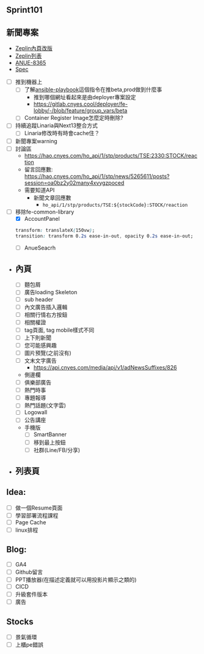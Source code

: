 ## Sprint101

## 新聞專案
* [Zeplin內頁改版](https://app.zeplin.io/project/576287bda89e8aa7045cfba5/screen/64ad0cdf411565216532362a)
* [Zeplin列表](https://app.zeplin.io/project/576287bda89e8aa7045cfba5/screen/64bf3d5ab80488509d649a7e)
* [ANUE-8365](https://cnyesrd.atlassian.net/browse/ANUE-8365)
* [Spec](https://cnyesrd.atlassian.net/wiki/spaces/PS/pages/2153709569)
* [ ] 推到機器上
	* [ ] 了解[ansible-playbook](https://gitlab.cnyes.cool/deployer/ansible-docker/-/blob/2.7.8.0/update.sh)這個指令在推beta,prod做到什麼事
		* 推到哪個網址看起來是由deployer專案設定
		* https://gitlab.cnyes.cool/deployer/fe-lobby/-/blob/feature/group_vars/beta
	* [ ] Container Register Image怎麼定時刪除?
* [ ] 持續追蹤Linaria與Next13整合方式
	* [ ] Linaria修改時有時會cache住？
* [ ] 新聞專案warning
* [ ] 討論區
	* https://hao.cnyes.com/ho_api/1/stp/products/TSE:2330:STOCK/reaction
	 * 留言回應數: https://hao.cnyes.com/ho_api/1/stp/news/5265611/posts?session=oa0bz2y02many4xvygzpoced
	 * 需要知道API
		 * 新聞文章回應數
			 * `ho_api/1/stp/products/TSE:${stockCode}:STOCK/reaction`
* [ ] 移除fe-common-library
	* [x] AccountPanel
	```css
	transform: translateX(150vw);
	transition: transform 0.2s ease-in-out, opacity 0.2s ease-in-out;
	```
	* [ ] AnueSeacrh

* ## 內頁
	* [ ] 麵包屑
	* [ ] 廣告loading Skeleton
	* [ ] sub header
	* [ ] 內文廣告插入邏輯
	* [ ] 相關行情右方按鈕
	* [ ] 相關權證
	* [ ] tag頁面, tag mobile樣式不同
	* [ ] 上下則新聞
	* [ ] 您可能感興趣
	* [ ] 圖片預覽(之前沒有)
	* [ ] 文末文字廣告
		* https://api.cnyes.com/media/api/v1/adNewsSuffixes/826
	* 側邊欄
	* [ ] 俱樂部廣告
	* [ ] 熱門時事
	* [ ] 專題報導
	* [ ] 熱門話題(文字雲)
	* [ ] Logowall
	* [ ] 公告講座
	* 手機版
		* [ ] SmartBanner
		* [ ] 移到最上按鈕
		* [ ] 社群(Line/FB/分享)
* ## 列表頁

## Idea:
* [ ] 做一個Resume頁面
* [ ] 學習部署流程課程
* [ ] Page Cache
* [ ] linux排程

## Blog: 
* [ ] GA4
* [ ] Github留言
* [ ] PPT播放器(在描述定義就可以用投影片顯示之類的)
* [ ] CICD
* [ ] 升級套件版本
* [ ] 廣告

## Stocks
* [ ] 景氣循環
* [ ] 上櫃pe錯誤